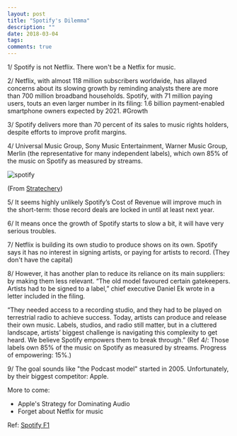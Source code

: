 ```yaml
---
layout: post
title: "Spotify's Dilemma"
description: ""
date: 2018-03-04
tags: 
comments: true
---
```


1/ Spotify is not Netflix. There won't be a Netfix for music.
 
2/ Netflix, with almost 118 million subscribers worldwide, has allayed concerns about its slowing growth by reminding analysts there are more than 700 million broadband households. Spotify, with 71 million paying users, touts an even larger number in its filing: 1.6 billion payment-enabled smartphone owners expected by 2021. #Growth
 
3/ Spotify delivers more than 70 percent of its sales to music rights holders, despite efforts to improve profit margins.

4/ Universal Music Group, Sony Music Entertainment, Warner Music Group, Merlin (the representative for many independent labels), which own 85% of the music on Spotify as measured by streams.

![spotify](https://stratechery.com/wp-content/uploads/2018/03/Screen-Shot-2018-03-05-at-10.11.01-PM-768x653.png)

(From [Stratechery](https://stratechery.com/))


5/ It seems highly unlikely Spotify’s Cost of Revenue will improve much in the short-term: those record deals are locked in until at least next year.

6/ It means once the growth of Spotify starts to slow a bit, it will have very serious troubles.

 
7/ Netflix is building its own studio to produce shows on its own. Spotify says it has no interest in signing artists, or paying for artists to record. (They don't have the capital)

 
8/ However, it has another plan to reduce its reliance on its main suppliers: by making them less relevant. “The old model favoured certain gatekeepers. Artists had to be signed to a label,” chief executive Daniel Ek wrote in a letter included in the filing. 

“They needed access to a recording studio, and they had to be played on terrestrial radio to achieve success. Today, artists can produce and release their own music. Labels, studios, and radio still matter, but in a cluttered landscape, artists’ biggest challenge is navigating this complexity to get heard. We believe Spotify empowers them to break through.” (Ref 4/: Those labels own 85% of the music on Spotify as measured by streams. Progress of empowering: 15%.)

9/ The goal sounds like "the Podcast model" started in 2005. Unfortunately, by their biggest competitor: Apple. 

More to come: 

* Apple's Strategy for Dominating Audio
* Forget about Netfix for music

Ref: [Spotify F1](https://www.sec.gov/Archives/edgar/data/1639920/000119312518063434/d494294df1.htm)

